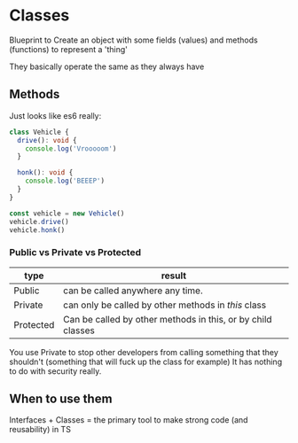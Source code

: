 # Classes

Blueprint to Create an object with some fields (values) and methods (functions) to represent a 'thing'

They basically operate the same as they always have

## Methods

Just looks like es6 really:

```ts
class Vehicle {
  drive(): void {
    console.log('Vrooooom')
  }

  honk(): void {
    console.log('BEEEP')
  }
}

const vehicle = new Vehicle()
vehicle.drive()
vehicle.honk()
```

### Public vs Private vs Protected

| type      | result                                                      |
| --------- | ----------------------------------------------------------- |
| Public    | can be called anywhere any time.                            |
| Private   | can only be called by other methods in _this_ class         |
| Protected | Can be called by other methods in this, or by child classes |

You use Private to stop other developers from calling something that they shouldn't (something that will fuck up the class for example)
It has nothing to do with security really.

## When to use them

Interfaces + Classes = the primary tool to make strong code (and reusability) in TS

